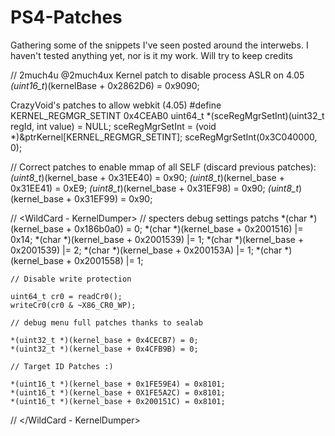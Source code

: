 # PS4-Patches
Gathering some of the snippets I've seen posted around the interwebs. I haven't tested anything yet, nor is it my work. Will try to keep credits 


  // 2much4u @2much4ux
  Kernel patch to disable process ASLR on 4.05
  *(uint16_t*)(kernelBase + 0x2862D6) = 0x9090;

  CrazyVoid's patches to allow webkit (4.05)
  #define KERNEL_REGMGR_SETINT 0x4CEAB0
  uint64_t *(sceRegMgrSetInt)(uint32_t regId, int value) = NULL;
  sceRegMgrSetInt = (void *)&ptrKernel[KERNEL_REGMGR_SETINT];
  sceRegMgrSetInt(0x3C040000, 0);

  // Correct patches to enable mmap of all SELF (discard previous patches):
  *(uint8_t*)(kernel_base + 0x31EE40) = 0x90;
  *(uint8_t*)(kernel_base + 0x31EE41) = 0xE9;
  *(uint8_t*)(kernel_base + 0x31EF98) = 0x90;
  *(uint8_t*)(kernel_base + 0x31EF99) = 0x90;

  // <WildCard - KernelDumper>
	// specters debug settings patchs
	*(char *)(kernel_base + 0x186b0a0) = 0; 
	*(char *)(kernel_base + 0x2001516) |= 0x14;
	*(char *)(kernel_base + 0x2001539) |= 1;
	*(char *)(kernel_base + 0x2001539) |= 2;
	*(char *)(kernel_base + 0x200153A) |= 1;
	*(char *)(kernel_base + 0x2001558) |= 1;	

	// Disable write protection

	uint64_t cr0 = readCr0();
	writeCr0(cr0 & ~X86_CR0_WP);

	// debug menu full patches thanks to sealab

	*(uint32_t *)(kernel_base + 0x4CECB7) = 0;
	*(uint32_t *)(kernel_base + 0x4CFB9B) = 0;

	// Target ID Patches :)

	*(uint16_t *)(kernel_base + 0x1FE59E4) = 0x8101;
	*(uint16_t *)(kernel_base + 0X1FE5A2C) = 0x8101;
	*(uint16_t *)(kernel_base + 0x200151C) = 0x8101;
  // </WildCard - KernelDumper>
